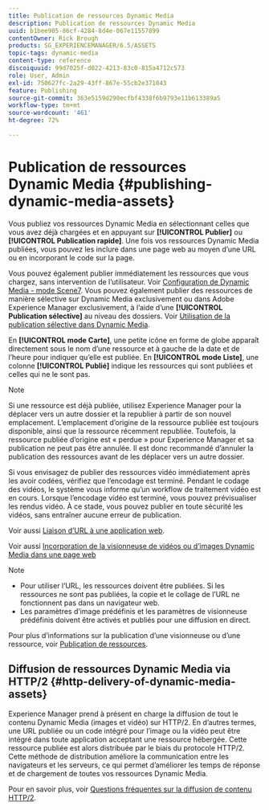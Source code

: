 ```yaml
---
title: Publication de ressources Dynamic Media
description: Publication de ressources Dynamic Media
uuid: b1bee905-86cf-4284-8d4e-067e11557899
contentOwner: Rick Brough
products: SG_EXPERIENCEMANAGER/6.5/ASSETS
topic-tags: dynamic-media
content-type: reference
discoiquuid: 99d7025f-d022-4213-83c0-815a4712c573
role: User, Admin
exl-id: 750627fc-2a29-43ff-867e-55cb2e371043
feature: Publishing
source-git-commit: 363e5159d290ecfbf4338f6b9793e11b613389a5
workflow-type: tm+mt
source-wordcount: '461'
ht-degree: 72%

---
```


# Publication de ressources Dynamic Media {#publishing-dynamic-media-assets}

Vous publiez vos ressources Dynamic Media en sélectionnant celles que vous avez déjà chargées et en appuyant sur **[!UICONTROL Publier]** ou **[!UICONTROL Publication rapide]**. Une fois vos ressources Dynamic Media publiées, vous pouvez les inclure dans une page web au moyen d’une URL ou en incorporant le code sur la page.

Vous pouvez également publier immédiatement les ressources que vous chargez, sans intervention de l’utilisateur. Voir [Configuration de Dynamic Media - mode Scene7](config-dms7.md).
Vous pouvez également publier des ressources de manière sélective sur Dynamic Media exclusivement ou dans Adobe Experience Manager exclusivement, à l’aide d’une **[!UICONTROL Publication sélective]** au niveau des dossiers. Voir [Utilisation de la publication sélective dans Dynamic Media](/help/assets/selective-publishing.md).

En **[!UICONTROL mode Carte]**, une petite icône en forme de globe apparaît directement sous le nom d’une ressource et à gauche de la date et de l’heure pour indiquer qu’elle est publiée. En **[!UICONTROL mode Liste]**, une colonne **[!UICONTROL Publié]** indique les ressources qui sont publiées et celles qui ne le sont pas.

>[!NOTE]
>
>Si une ressource est déjà publiée, utilisez Experience Manager pour la déplacer vers un autre dossier et la republier à partir de son nouvel emplacement. L’emplacement d’origine de la ressource publiée est toujours disponible, ainsi que la ressource récemment republiée. Toutefois, la ressource publiée d’origine est « perdue » pour Experience Manager et sa publication ne peut pas être annulée. Il est donc recommandé d’annuler la publication des ressources avant de les déplacer vers un autre dossier.

Si vous envisagez de publier des ressources vidéo immédiatement après les avoir codées, vérifiez que l’encodage est terminé. Pendant le codage des vidéos, le système vous informe qu’un workflow de traitement vidéo est en cours. Lorsque l’encodage vidéo est terminé, vous pouvez prévisualiser les rendus vidéo. À ce stade, vous pouvez publier en toute sécurité les vidéos, sans entraîner aucune erreur de publication.

Voir aussi [Liaison d’URL à une application web](linking-urls-to-yourwebapplication.md).

Voir aussi [Incorporation de la visionneuse de vidéos ou d’images Dynamic Media dans une page web](embed-code.md)

>[!NOTE]
>
>* Pour utiliser l’URL, les ressources doivent être publiées. Si les ressources ne sont pas publiées, la copie et le collage de l’URL ne fonctionnent pas dans un navigateur web.
>* Les paramètres d’image prédéfinis et les paramètres de visionneuse prédéfinis doivent être activés et publiés pour une diffusion en direct.
>


Pour plus d’informations sur la publication d’une visionneuse ou d’une ressource, voir [Publication de ressources](manage-assets.md).

## Diffusion de ressources Dynamic Media via HTTP/2 {#http-delivery-of-dynamic-media-assets}

Experience Manager prend à présent en charge la diffusion de tout le contenu Dynamic Media (images et vidéo) sur HTTP/2. En d’autres termes, une URL publiée ou un code intégré pour l’image ou la vidéo peut être intégré dans toute application acceptant une ressource hébergée. Cette ressource publiée est alors distribuée par le biais du protocole HTTP/2. Cette méthode de distribution améliore la communication entre les navigateurs et les serveurs, ce qui permet d’améliorer les temps de réponse et de chargement de toutes vos ressources Dynamic Media.

Pour en savoir plus, voir [Questions fréquentes sur la diffusion de contenu HTTP/2](/help/sites-administering/scene7-http2faq.md).
